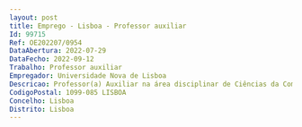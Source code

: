 ```yaml
--- 
layout: post
title: Emprego - Lisboa - Professor auxiliar
Id: 99715
Ref: OE202207/0954
DataAbertura: 2022-07-29
DataFecho: 2022-09-12
Trabalho: Professor auxiliar
Empregador: Universidade Nova de Lisboa
Descricao: Professor(a) Auxiliar na área disciplinar de Ciências da Comunicação, com um currículo relevante nos domínios do Cinema e Televisão.
CodigoPostal: 1099-085 LISBOA
Concelho: Lisboa
Distrito: Lisboa
--- 
```

